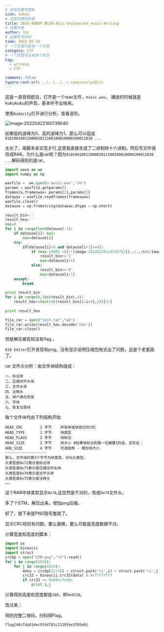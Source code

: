 ```yaml
---
# 这是页面的图标
icon: token
# 这是文章的标题
title: 2018-网鼎杯-第3场-Misc-Unpleasant_music-Writeup
# 设置作者
author: lhz
# 设置写作时间
time: 2022-02-18
# 一个页面只能有一个分类
category: CTF
# 一个页面可以有多个标签
tag:
  - writeup
  - CTF

comment: false
typora-root-url: ..\..\..\..\.vuepress\public
---
```




这是一道音频题目，打开是一个wav文件，`music.wav`。
播放的时候就是kukukuku的声音，基本听不出啥来。

使用`Audacity`打开进行分析，查看波形。

![image-20220422160739040](/assets/img/image-20220422160739040.png)

如果低的波峰为0，高的波峰为1，那么可以组成`0101001001100001011100100010000100011010 ...`

太长了，用脚本来实现才行,这里我直接生成了二进制转十六进制，然后写文件保存成RAR。为什么是rar呢？因为`0101001001100001011100100010000100011010 ...`解码得到的是rar。

```python
import wave as we
import numpy as np
 
wavfile =  we.open(u'music.wav',"rb")
params = wavfile.getparams()
framesra,frameswav= params[2],params[3]
datawav = wavfile.readframes(frameswav)
wavfile.close()
datause = np.fromstring(datawav,dtype = np.short)
 
result_bin=''
result_hex=''
max=0
for i in range(len(datause)-1):
    if datause[i]> max:
        max=datause[i]
    try:
        if(datause[i]<0 and datause[i+1]>=0):
            if (max-24000 >0):![image-20220218114516752](../../src/image-20220218114516752.png)
                result_bin+='1'
                max=datause[i+1]
            else:
                result_bin+='0'
                max=datause[i+1]
    except:
        break
 
print result_bin    
for i in range(0,len(result_bin),4):
    result_hex+=hex(int(result_bin[i:i+4],2))[2:]
 
print result_hex
 
file_rar = open("test.rar","wb")
file_rar.write(result_hex.decode('hex'))  
file_rar.close()    
```

但是解压被告知没有flag 。



`010 Editor`打开发现有png。没有显示说明压缩包格式出了问题，这是个老套路了。



rar 文件头分析：由文件块结构组成：

```
一、标记块
二、压缩文件头块
三、文件头块
四、注释头
五、用户身份信息
六、字块
七、恢复记录块
```

每个文件块均由下列结构开始

```
HEAD_CRC        2 字节    所有块或块部分的CRC
HEAD_TYPE       1 字节    块类型 
HEAD_FLAGS      2 字节    块标记 
HEAD_SIZE       2 字节    块大小 #如果块标记的第一位被置1的话，还存在： 
ADD_SIZE        4 字节    可选结构 - 增加块大小
-------------------
那么，文件块的第3个字节为块类型，也叫头类型。
头类型是0x72表示是标记块
头类型是0x73表示是压缩文件头块
头类型是0x74表示是文件头块
头类型是0x75表示是注释头
……
```

这个RAR中块类型显示`0x7A`,这显然是不对的，改成`0x74`文件头。



多了个STM，解压出来，增加png后缀。



好了，接下来是PNG隐写套路了。



显示CRC校验有问题，要么替换，要么可能是高度数据不对。

计算宽度和高度的脚本：

```python
import os
import binascii
import struct
crcbp = open("STM.png","rb").read()
for i in range(1024):
    for j in range(1024):
        data = crcbp[12:16] + struct.pack('>i',i) + struct.pack('>i',j) + crcbp[24:29]
        crc32 = binascii.crc32(data) & 0xffffffff
        if crc32 == 0x08ec7edb:
            print i,j
```

计算得到高度和宽度都是`280`，即`0x0118`。



改过来：



得到完整二维码，扫码得Flag。



```
flag{4dcfda814ec9fd4761c1139fee3f65eb}
```